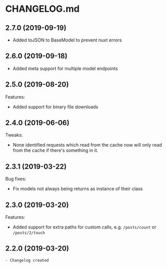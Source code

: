 # CHANGELOG.md

## 2.7.0 (2019-09-19)

- Added toJSON to BaseModel to prevent nuxt errors

## 2.6.0 (2019-09-18)

- Added meta support for multiple model endpoints

## 2.5.0 (2019-08-20)

Features:

- Added support for binary file downloads

## 2.4.0 (2019-06-06)

Tweaks:

- None identified requests which read from the cache now will only read from the cache if there's something in it.

## 2.3.1 (2019-03-22)

Bug fixes:

  - Fix models not always being returns as instance of their class

## 2.3.0 (2019-03-20)

Features:

  - Added support for extra paths for custom calls, e.g. `/posts/count` or `/posts/2/touch`

## 2.2.0 (2019-03-20)

    - Changelog created
